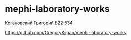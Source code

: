 # mephi-laboratory-works

Когановский Григорий Б22-534

https://github.com/GregoryKogan/mephi-laboratory-works
